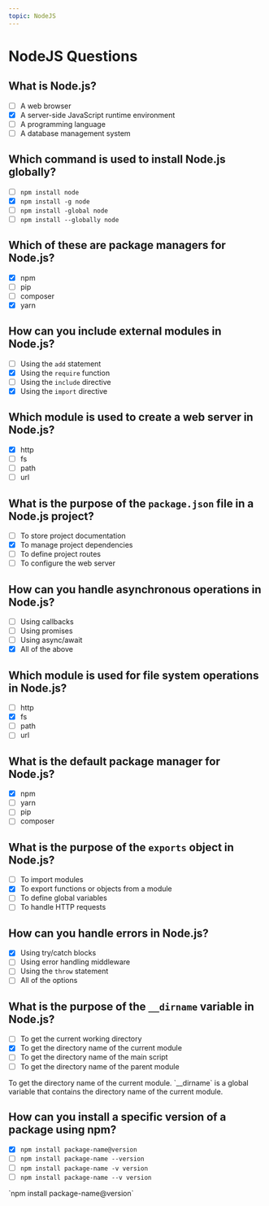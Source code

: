 ```yaml
---
topic: NodeJS
---
```


# NodeJS Questions

## What is Node.js?

- [ ] A web browser
- [x] A server-side JavaScript runtime environment
- [ ] A programming language
- [ ] A database management system

## Which command is used to install Node.js globally?

- [ ] `npm install node`
- [x] `npm install -g node`
- [ ] `npm install -global node`
- [ ] `npm install --globally node`

## Which of these are package managers for Node.js?
    
- [x] npm
- [ ] pip
- [ ] composer
- [x] yarn

## How can you include external modules in Node.js?

- [ ] Using the `add` statement
- [x] Using the `require` function
- [ ] Using the `include` directive
- [x] Using the `import` directive

## Which module is used to create a web server in Node.js?
    
- [x] http
- [ ] fs
- [ ] path
- [ ] url

## What is the purpose of the `package.json` file in a Node.js project?

 - [ ] To store project documentation
 - [x] To manage project dependencies
 - [ ] To define project routes
 - [ ] To configure the web server

## How can you handle asynchronous operations in Node.js?

- [ ] Using callbacks
- [ ] Using promises
- [ ] Using async/await
- [x] All of the above

## Which module is used for file system operations in Node.js?

- [ ] http
- [x] fs
- [ ] path
- [ ] url

## What is the default package manager for Node.js?

- [x] npm
- [ ] yarn
- [ ] pip
- [ ] composer

## What is the purpose of the `exports` object in Node.js?
 
- [ ] To import modules
- [x] To export functions or objects from a module
- [ ] To define global variables
- [ ] To handle HTTP requests

## How can you handle errors in Node.js?
     
 - [x] Using try/catch blocks
 - [ ] Using error handling middleware
 - [ ] Using the `throw` statement
 - [ ] All of the options

## What is the purpose of the `__dirname` variable in Node.js?
    
- [ ] To get the current working directory
- [x] To get the directory name of the current module
- [ ] To get the directory name of the main script
- [ ] To get the directory name of the parent module

<comment>
    To get the directory name of the current module. `__dirname` is a global variable that contains the directory name of the current module.
</comment>

## How can you install a specific version of a package using npm?

- [x] `npm install package-name@version`
- [ ] `npm install package-name --version`
- [ ] `npm install package-name -v version`
- [ ] `npm install package-name --v version`

<comment>
    `npm install package-name@version`
</comment>